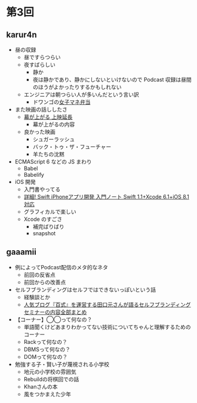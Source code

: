 # 第3回

## karur4n

- 昼の収録
  - 昼ですらつらい
  - 夜すばらしい
    - 静か
    - 夜は静かであり、静かにしないといけないので Podcast 収録は昼間のほうがよかったりするかもしれない
  - エンジニアは朝つらい人が多いんだという言い訳
    - ドワンゴの[女子マネ弁当](http://nlab.itmedia.co.jp/nl/articles/1308/28/news137.html)
- また映画の話ししたさ
  - [幕が上がる 上映延長](https://twitter.com/makuga_agaru/status/583882260564336641)
    - 幕が上がるの内容
  - 良かった映画
    - シュガーラッシュ
    - バック・トゥ・ザ・フューチャー
    - 羊たちの沈黙
- ECMAScript 6 などの JS まわり
  - Babel
  - Babelify
- iOS 開発
  - 入門書やってる
  - [詳細! Swift iPhoneアプリ開発 入門ノート Swift 1.1+Xcode 6.1+iOS 8.1対応](http://www.amazon.co.jp/Swift-iPhone%E3%82%A2%E3%83%97%E3%83%AA%E9%96%8B%E7%99%BA-%E5%85%A5%E9%96%80%E3%83%8E%E3%83%BC%E3%83%88-Xcode-8-1%E5%AF%BE%E5%BF%9C/dp/4800710707)
  - グラフィカルで楽しい
  - Xcode のすごさ
    - 補完ばりばり
    - snapshot

## gaaamii
- 例によってPodcast配信のメタ的なネタ
  - 前回の反省点
  - 前回からの改善点
- セルフブランディングはセルフではできないっぽいという話
  - 経験談とか
  - [人気ブログ『百式』を運営する田口元さんが語るセルフブランディングセミナーの内容全部まとめ](http://digimaga.net/2010/03/100shiki-seminar-report)
- 【コーナー】◯◯って何なの？
  - 単語聞くけどあまりわかってない技術についてちゃんと理解するためのコーナー
  - Rackって何なの？
  - DBMSって何なの？
  - DOMって何なの？
- 勉強する子・賢い子が蔑視される小学校
  - 地元の小学校の雰囲気
  - Rebuildの将棋回での話
  - Khanさんの本
  - 風をつかまえた少年
